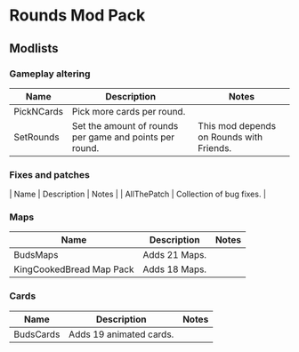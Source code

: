 # Rounds Mod Pack

## Modlists


### Gameplay altering
| Name          | Description               | Notes         |
|---------------|---------------------------|---------------|
| PickNCards    | Pick more cards per round.|
| SetRounds     | Set the amount of rounds per game and points per round. | This mod depends on Rounds with Friends. |


### Fixes and patches

| Name          | Description               | Notes         |
| AllThePatch   | Collection of bug fixes.  |

### Maps

| Name          | Description               | Notes         |
|---------------|---------------------------|---------------|
| BudsMaps      |  Adds 21 Maps.            |
| KingCookedBread Map Pack | Adds 18 Maps.  |

### Cards
| Name          | Description               | Notes         |
|---------------|---------------------------|-------------- |
| BudsCards     | Adds 19 animated cards.   |

